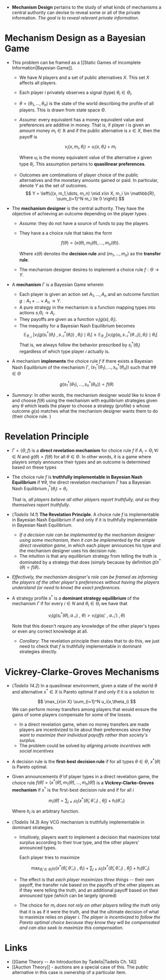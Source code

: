 * **Mechanism Design** pertains to the study of what kinds of mechanisms a central authority can devise to reveal some or all of the private information. *The goal is to reveal relevant private information*.

# Mechanism Design as a Bayesian Game 
* This problem can be framed as a [[Static Games of Incomplete Information|Bayesian Game]]. 
	* We have $N$ players and a set of public alternatives $X$. This set $X$ affects all players. 
	* Each player $i$ privately observes a signal (type) $\theta_i\in \Theta_i$. 
	* $\theta = (\theta_1, \dots, \theta_n)$ is the state of the world describing the profile of all players. This is drawn from state space $\Theta$. 
	* *Assume*: every equivalent has a money equivalent value and preferences are additive in money. That is, if player $i$ is given an amount money $m_i\in \mathbb{R}$ and if the public alternative is $x\in X$, then the payoff is 
	  
	  $$
	  v_i(x, m_i, \theta_i) = u_i(x,\theta_i) + m_i
	  $$
	  
	  Where $u_i$ is the money equivalent value of the alternative $x$ given type $\theta_i$. This assumption pertains to **quasilinear preferences**.
	* Outcomes are combinations of player choice of the public alternatives and the monetary amounts gained or paid. In particular, denote $Y$ as the set of outcomes.
	  $$
	  Y = \left\{(x, m_1,\dots, m_n) \mid x\in X, m_i \in \mathbb{R}, \sum_{i=1}^N m_i \le 0 \right\}
	  $$

* The **mechanism designer** is the central authority. They have the objective of achieving an outcome depending on the player types .
	* *Assume*: they do not have a source of funds to pay the players. 
	* They have a a choice rule that takes the form 
	  
	  $$
	  f(\theta) = (x(\theta), m_1(\theta) , \dots, m_n(\theta)). 
	  $$
	  
	  Where $x(\theta)$ denotes the **decision rule** and $(m_1,\dots, m_n)$ as the **transfer rule**.
	* The mechanism designer desires to implement a choice rule $f:\Theta \to Y$. 

* A **mechanism** $\Gamma$ is a Bayesian Game wherein 
	* Each player is given an action set $A_1,\dots, A_n$ and an outcome function $g:A_1\times \dots \times A_n \to Y$.
	* A pure strategy in the mechanism is a function mapping types into actions $s_:\Theta_i\to A_i$.
	* They payoffs are given as a function $v_i(g(s),\theta_i)$.
	* The inequality for a Bayesian Nash Equilibrium becomes 
	  $$
	  \mathbb{E}_{\theta_{-i}} \ \bigg[  v_i( g(s_i^\ast (\theta_i )  \ , s_{-i}^\ast (\theta_i)) \ , \theta_i) \mid \theta_i \bigg] \ge \mathbb{E}_{\theta_{-i}} \bigg[v_i( g(a_i,s_{-i}^\ast (\theta_{-i})), \theta_i) \mid \theta_i\bigg] 
	  $$
	  That is, we always follow the behavior prescribed by $s_i^\ast(\theta_i)$ regardless of which type player $i$ actually is. 

* A mechanism **implements** the choice rule $f$ if there exists a Bayesian Nash Equilibrium of the mechanism $\Gamma$, $(s_1^\ast(\theta_1), \dots, s_n^\ast(\theta_n))$ such that $\forall \theta\in \Theta$ 
  
  $$
  g(s^\ast_1(\theta_1) , \dots, s_n^\ast (\theta_n )) = f(\theta)
  $$

* *Summary*: In other words, the mechanism designer would like to know $\theta$ and choose $f(\theta)$ using the mechanism with equilibrium strategies given any $\theta$ which leads the player to choose a strategy (profile) $s$ whose outcome $g(s)$ matches what the mechanism designer wants them to do (their choice rule. )

# Revelation Principle 
* $\Gamma=(\Theta, f)$ is a **direct revelation mechanism** for choice rule $f$ if $A_i=\Theta_i$ $\forall i\in N$ and $g(\theta)=f(\theta)$ for all $\theta \in \Theta$.  In other words, it is a game where players simply announce their types  and an outcome is determined based on these types

* The choice rule $f$ is **truthfully implementable in Bayesian Nash Equilibrium** if $\forall \theta$, the direct revelation mechanism $\Gamma$ has a Bayesian Nash Equilibrium $_i^\ast (\theta_i)=\theta_i$. 
  
  That is, *all players believe all other players report truthfully, and so they themselves report truthfully*.

* (*Tadelis 14.1*) **The Revelation Principle**. A choice rule $f$ is implementable in Bayesian Nash Equilibrium if and only if it is truthfully implementable in Bayesian Nash Equilibrium. 
	* *If a decision rule can be implemented by the mechanism designer using some mechanism, then it can be implemented by the simple direct revelation game*, in which each player announces his type and the mechanism designer uses his decision rule.
	* The intuition is that any equilibrium strategy from telling the truth is dominated by a strategy that does (simply because by definition $g(s^\ast(\theta)=f(\theta$).

* *Effectively, the mechanism designer's role can be framed as informing the players of the other player's preferences without having the players understand (or need to know)  the exact preferences*.

* A strategy profile $s^\ast$ is a **dominant strategy equilibrium** of the mechanism $\Gamma$ if for every $i \in N$ and $\theta_i\in \Theta_i$ we have that 
  
  $$
  v_i(g(s_i^\ast(\theta), a_{-i}) \ , \ \theta) > v_i(g(a_i' \ , \ a_{-i}') \ , \theta)
  $$
  
  Note that this doesn't require any knowledge of the other player's types or even any correct knowledge at all. 
	* *Corollary*: The revelation principle then states that to do this, we just need to check that $f$ is truthfully implementable in dominant strategies directly.  
# Vickrey-Clarke-Groves Mechanisms 
* (*Tadelis 14.2*) In a quasilinear environment, given a state of the world $\theta$ and alternative $x^\ast \in X$ is Pareto optimal if and only if it is a solution to
  
  $$
  \max_{x\in X} \sum_{i=1}^N u_i(x,\theta_i)
  $$
  We can perform money transfers among players that would ensure the gains of some players compensate for some of the losses.  
	* In a direct revelation game, when no money transfers are made players are incentivized to lie about their preferences since they *want to maximize their individual payoffs rather than society's surplus.*
	* The problem could be solved by *aligning private incentives with social incentives*

* A decision rule is the **first-best decision rule** if for all types $\theta\in \Theta$, $x^\ast(\theta)$ is Pareto optimal. 

* Given announcements $\hat{\theta}$ of player types in a direct revelation game, the choice rule $f(\hat{\theta}) = (x^\ast (\hat{\theta}), m_1(\hat{\theta}), \dots, m_n(\hat{\theta}))$   is a **Vickrey-Clarke-Groves mechanism** if $x^\ast$ is the first-best decision rule and if for all $i$
  
  $$
  m_i(\hat\theta) = \sum_{j\ne i} u_j \left(x^\ast (\hat{\theta}_i, \hat{\theta}_{-i}) \ , \ \hat{\theta}_j \right)  + h_i(\hat{\theta}_{-i})
  $$
  
  Where $h_i$ is an arbitrary function. 

* (*Tadelis 14.3*) Any VCG mechanism is truthfully implementable in dominant strategies. 
	* Intuitively, players want to implement a decision that maximizes total surplus according to their true type, and the other players' announced types. 
	  
	  Each player tries to maximize 
	  
	   $$
	   \max_{\hat{\theta}_i \in \Theta_i} u_i \left(x^\ast (\hat{\theta}_i, \hat{\theta}_{-i} ) \ , \ \theta_i\right)+ \sum_{j\ne i} u_j \left(x^\ast (\hat{\theta}_i, \hat{\theta}_{-i}) \ , \ \hat{\theta}_j \right)  + h_i(\hat{\theta}_{-i})
	   $$

	* The effect is that *each player maximizes three things* -- their own payoff, the transfer rule based on the payoffs of the other players as if they were telling the truth, and an additional payoff based on their announced type (which can be largely ignored)
	* The choice for $m_i$ *does not rely on other players telling the truth* only that it is as if it were the truth, and that the ultimate decision of what to maximize relies on player $i$. *The player is incentivized to follow the Pareto optimal choice because they know they will be compensated and can also seek to maximize this compensation*. 

# Links 
* [[Game Theory -- An Introduction by Tadelis|Tadelis Ch. 14]]
* [[Auction Theory]] - auctions are a special case of this. The public alternative in this case is ownership of a particular item. 